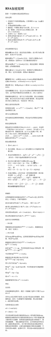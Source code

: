 



![image](https://github.com/FaceWaller/blogImages/blob/master/RSA/RSA%E5%8A%A0%E5%AF%86%E5%8E%9F%E7%90%86.png?raw=true)


